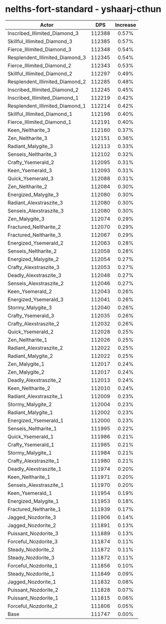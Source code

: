 # nelths-fort-standard - yshaarj-cthun
| Actor | DPS | Increase |
|---|:---:|:---:|
|Inscribed_Illimited_Diamond_3|112388|0.57%|
|Skillful_Illimited_Diamond_3|112385|0.57%|
|Fierce_Illimited_Diamond_3|112348|0.54%|
|Resplendent_Illimited_Diamond_3|112345|0.54%|
|Fierce_Illimited_Diamond_2|112343|0.53%|
|Skillful_Illimited_Diamond_2|112297|0.49%|
|Resplendent_Illimited_Diamond_2|112285|0.48%|
|Inscribed_Illimited_Diamond_2|112245|0.45%|
|Inscribed_Illimited_Diamond_1|112219|0.42%|
|Resplendent_Illimited_Diamond_1|112214|0.42%|
|Skillful_Illimited_Diamond_1|112198|0.40%|
|Fierce_Illimited_Diamond_1|112191|0.40%|
|Keen_Neltharite_3|112160|0.37%|
|Zen_Neltharite_3|112151|0.36%|
|Radiant_Malygite_3|112113|0.33%|
|Senseis_Neltharite_3|112102|0.32%|
|Crafty_Ysemerald_2|112095|0.31%|
|Keen_Ysemerald_3|112093|0.31%|
|Quick_Ysemerald_3|112088|0.31%|
|Zen_Neltharite_2|112084|0.30%|
|Energized_Malygite_3|112080|0.30%|
|Radiant_Alexstraszite_3|112080|0.30%|
|Senseis_Alexstraszite_3|112080|0.30%|
|Zen_Malygite_3|112074|0.29%|
|Fractured_Neltharite_2|112070|0.29%|
|Fractured_Neltharite_3|112067|0.29%|
|Energized_Ysemerald_2|112063|0.28%|
|Senseis_Neltharite_2|112058|0.28%|
|Energized_Malygite_2|112054|0.27%|
|Crafty_Alexstraszite_3|112053|0.27%|
|Deadly_Alexstraszite_3|112048|0.27%|
|Senseis_Alexstraszite_2|112046|0.27%|
|Keen_Ysemerald_2|112043|0.26%|
|Energized_Ysemerald_3|112041|0.26%|
|Stormy_Malygite_3|112040|0.26%|
|Crafty_Ysemerald_3|112035|0.26%|
|Crafty_Alexstraszite_2|112032|0.26%|
|Quick_Ysemerald_2|112028|0.25%|
|Zen_Neltharite_1|112026|0.25%|
|Radiant_Alexstraszite_2|112022|0.25%|
|Radiant_Malygite_2|112022|0.25%|
|Zen_Malygite_1|112017|0.24%|
|Zen_Malygite_2|112017|0.24%|
|Deadly_Alexstraszite_2|112013|0.24%|
|Keen_Neltharite_2|112010|0.24%|
|Radiant_Alexstraszite_1|112009|0.23%|
|Stormy_Malygite_2|112004|0.23%|
|Radiant_Malygite_1|112002|0.23%|
|Energized_Ysemerald_1|112000|0.23%|
|Senseis_Neltharite_1|111995|0.22%|
|Quick_Ysemerald_1|111986|0.21%|
|Crafty_Ysemerald_1|111985|0.21%|
|Stormy_Malygite_1|111984|0.21%|
|Crafty_Alexstraszite_1|111980|0.21%|
|Deadly_Alexstraszite_1|111974|0.20%|
|Keen_Neltharite_1|111971|0.20%|
|Senseis_Alexstraszite_1|111970|0.20%|
|Keen_Ysemerald_1|111954|0.19%|
|Energized_Malygite_1|111953|0.18%|
|Fractured_Neltharite_1|111939|0.17%|
|Jagged_Nozdorite_3|111906|0.14%|
|Jagged_Nozdorite_2|111891|0.13%|
|Puissant_Nozdorite_3|111889|0.13%|
|Forceful_Nozdorite_3|111874|0.11%|
|Steady_Nozdorite_2|111872|0.11%|
|Steady_Nozdorite_3|111872|0.11%|
|Forceful_Nozdorite_1|111856|0.10%|
|Steady_Nozdorite_1|111849|0.09%|
|Jagged_Nozdorite_1|111832|0.08%|
|Puissant_Nozdorite_2|111828|0.07%|
|Puissant_Nozdorite_1|111815|0.06%|
|Forceful_Nozdorite_2|111806|0.05%|
|Base|111747|0.00%|
